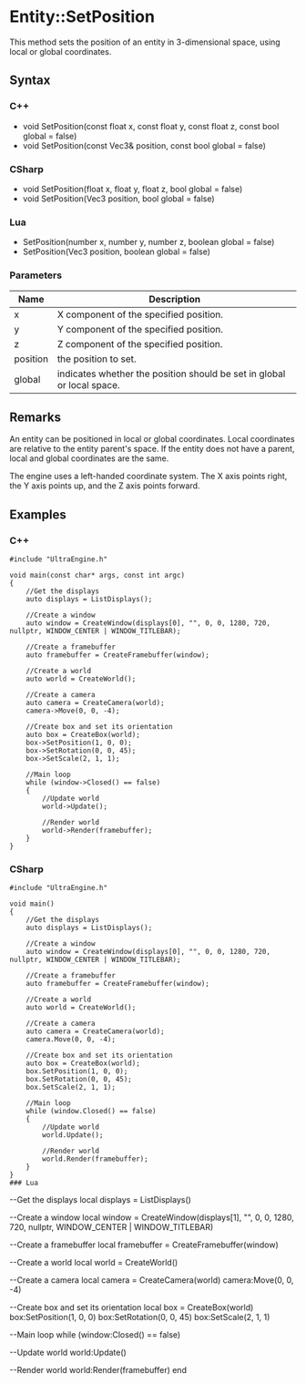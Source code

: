 # Entity::SetPosition
This method sets the position of an entity in 3-dimensional space, using local or global coordinates.

## Syntax

### C++
* void SetPosition(const float x, const float y, const float z, const bool global = false)
* void SetPosition(const Vec3& position, const bool global = false)

### CSharp
* void SetPosition(float x, float y, float z, bool global = false)
* void SetPosition(Vec3 position, bool global = false)

### Lua
* SetPosition(number x, number y, number z, boolean global = false)
* SetPosition(Vec3 position, boolean global = false)

### Parameters
| Name | Description |
| ------ | ------ |
| x | X component of the specified position. |
| y | Y component of the specified position. |
| z | Z component of the specified position. |
| position | the position to set. |
| global | indicates whether the position should be set in global or local space. |

## Remarks
An entity can be positioned in local or global coordinates. Local coordinates are relative to the entity parent's space. If the entity does not have a parent, local and global coordinates are the same.

The engine uses a left-handed coordinate system. The X axis points right, the Y axis points up, and the Z axis points forward.

## Examples
### C++
```
#include "UltraEngine.h"
	
void main(const char* args, const int argc)
{
	//Get the displays
	auto displays = ListDisplays();
  
	//Create a window
	auto window = CreateWindow(displays[0], "", 0, 0, 1280, 720, nullptr, WINDOW_CENTER | WINDOW_TITLEBAR);

	//Create a framebuffer
	auto framebuffer = CreateFramebuffer(window);
    
	//Create a world
	auto world = CreateWorld();
    
	//Create a camera
	auto camera = CreateCamera(world);
	camera->Move(0, 0, -4);
  
	//Create box and set its orientation
	auto box = CreateBox(world);    
	box->SetPosition(1, 0, 0);
	box->SetRotation(0, 0, 45);
	box->SetScale(2, 1, 1);
  
	//Main loop
	while (window->Closed() == false)
	{
		//Update world
		world->Update();
		
		//Render world
		world->Render(framebuffer);
	}
}
```
### CSharp
```
#include "UltraEngine.h"
	
void main()
{
	//Get the displays
	auto displays = ListDisplays();
  
	//Create a window
	auto window = CreateWindow(displays[0], "", 0, 0, 1280, 720, nullptr, WINDOW_CENTER | WINDOW_TITLEBAR);

	//Create a framebuffer
	auto framebuffer = CreateFramebuffer(window);
    
	//Create a world
	auto world = CreateWorld();
    
	//Create a camera
	auto camera = CreateCamera(world);
	camera.Move(0, 0, -4);
  
	//Create box and set its orientation
	auto box = CreateBox(world);    
	box.SetPosition(1, 0, 0);
	box.SetRotation(0, 0, 45);
	box.SetScale(2, 1, 1);
  
	//Main loop
	while (window.Closed() == false)
	{
		//Update world
		world.Update();
		
		//Render world
		world.Render(framebuffer);
	}
}
### Lua
```
--Get the displays
local displays = ListDisplays()

--Create a window
local window = CreateWindow(displays[1], "", 0, 0, 1280, 720, nullptr, WINDOW_CENTER | WINDOW_TITLEBAR)

--Create a framebuffer
local framebuffer = CreateFramebuffer(window)

--Create a world
local world = CreateWorld()

--Create a camera
local camera = CreateCamera(world)
camera:Move(0, 0, -4)

--Create box and set its orientation
local box = CreateBox(world)
box:SetPosition(1, 0, 0)
box:SetRotation(0, 0, 45)
box:SetScale(2, 1, 1)

--Main loop
while (window:Closed() == false)
  
  --Update world
  world:Update()

  --Render world
  world:Render(framebuffer)
end
```

